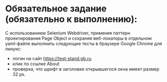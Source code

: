 # Обязательное задание (обязательно к выполнению):
С использованием Selenium Webdriver, применяя паттерн проектирования Page Object и сохраняя веб-локаторы в отдельном yaml-файле выполнить следующие тесты в браузере Google Chrome для линукс:
* логин на сайт https://test-stand.gb.ru
* клик по ссылке About
* проверка, что шрифт в заголовке открывшегося окна имеет размер 32 px.
